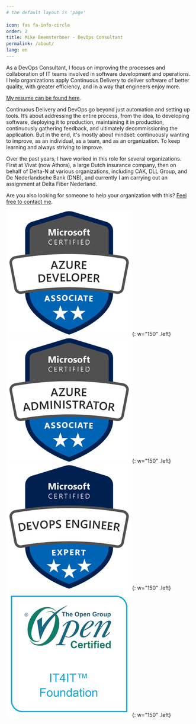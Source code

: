```yaml
---
# the default layout is 'page'

icon: fas fa-info-circle
order: 2
title: Mike Beemsterboer - DevOps Consultant
permalink: /about/
lang: en
---
```


As a DevOps Consultant, I focus on improving the processes and collaboration of
IT teams involved in software development and operations. I help organizations
apply Continuous Delivery to deliver software of better quality, with greater
efficiency, and in a way that engineers enjoy more.

[My resume can be found here](/about/resume).

Continuous Delivery and DevOps go beyond just automation and setting up tools.
It’s about addressing the entire process, from the idea, to developing software,
deploying it to production, maintaining it in production, continuously gathering
feedback, and ultimately decommissioning the application. But in the end, it's
mostly about mindset: continuously wanting to improve, as an individual, as a
team, and as an organization. To keep learning and always striving to improve.

Over the past years, I have worked in this role for several organizations.
First at Vivat (now Athora), a large Dutch insurance company, then on behalf of
Delta-N at various organizations, including CAK, DLL Group, and De Nederlandsche
Bank (DNB), and currently I am carrying out an assignment at Delta Fiber Nederland.

Are you also looking for someone to help your organization with this?
[Feel free to contact me](mailto:info@mikebeemsterboer.nl).


![Azure Developer](/assets/img/certifications/azure-developer-associate-600x600.png){: w="150" .left}
![Azure Administrator](/assets/img/certifications/azure-administrator-associate-600x600.png){: w="150" .left}
![Azure DevOps](/assets/img/certifications/azure-devops-engineer-expert-600x600.png){: w="150" .left}
![IT4IT Foundation](/assets/img/certifications/badge-it4it-foundation.png){: w="150" .left}
